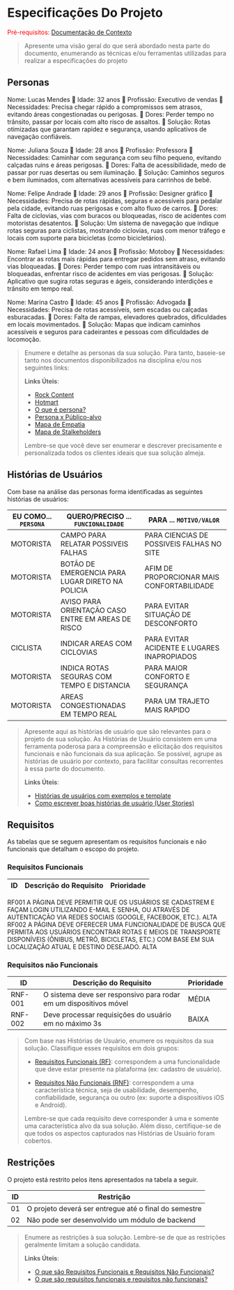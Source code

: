 # Especificações Do Projeto

<span style="color:red">Pré-requisitos: <a href="1-Contexto.md"> Documentação de Contexto</a></span>

> Apresente uma visão geral do que será abordado nesta parte do
> documento, enumerando as técnicas e/ou ferramentas utilizadas para
> realizar a especificações do projeto

## Personas

Nome: Lucas Mendes
📌 Idade: 32 anos
📌 Profissão: Executivo de vendas
📌 Necessidades: Precisa chegar rápido a compromissos sem atrasos, evitando áreas congestionadas ou perigosas.
📌 Dores: Perder tempo no trânsito, passar por locais com alto risco de assaltos.
📌 Solução: Rotas otimizadas que garantam rapidez e segurança, usando aplicativos de navegação confiáveis.

Nome: Juliana Souza
📌 Idade: 28 anos
📌 Profissão: Professora
📌 Necessidades: Caminhar com segurança com seu filho pequeno, evitando calçadas ruins e áreas perigosas.
📌 Dores: Falta de acessibilidade, medo de passar por ruas desertas ou sem iluminação.
📌 Solução: Caminhos seguros e bem iluminados, com alternativas acessíveis para carrinhos de bebê.

Nome: Felipe Andrade
📌 Idade: 29 anos
📌 Profissão: Designer gráfico
📌 Necessidades: Precisa de rotas rápidas, seguras e acessíveis para pedalar pela cidade, evitando ruas perigosas e com alto fluxo de carros.
📌 Dores: Falta de ciclovias, vias com buracos ou bloqueadas, risco de acidentes com motoristas desatentos.
📌 Solução: Um sistema de navegação que indique rotas seguras para ciclistas, mostrando ciclovias, ruas com menor tráfego e locais com suporte para bicicletas (como bicicletários).

Nome: Rafael Lima
📌 Idade: 24 anos
📌 Profissão: Motoboy
📌 Necessidades: Encontrar as rotas mais rápidas para entregar pedidos sem atraso, evitando vias bloqueadas.
📌 Dores: Perder tempo com ruas intransitáveis ou bloqueadas, enfrentar risco de acidentes em vias perigosas.
📌 Solução: Aplicativo que sugira rotas seguras e ágeis, considerando interdições e trânsito em tempo real.

Nome: Marina Castro
📌 Idade: 45 anos
📌 Profissão: Advogada
📌 Necessidades: Precisa de rotas acessíveis, sem escadas ou calçadas esburacadas.
📌 Dores: Falta de rampas, elevadores quebrados, dificuldades em locais movimentados.
📌 Solução: Mapas que indicam caminhos acessíveis e seguros para cadeirantes e pessoas com dificuldades de locomoção.

> Enumere e detalhe as personas da sua solução. Para
> tanto, baseie-se tanto nos documentos disponibilizados na disciplina
> e/ou nos seguintes links:
>
> **Links Úteis**:
> - [Rock Content](https://rockcontent.com/blog/personas/)
> - [Hotmart](https://blog.hotmart.com/pt-br/como-criar-persona-negocio/)
> - [O que é persona?](https://resultadosdigitais.com.br/blog/persona-o-que-e/)
> - [Persona x Público-alvo](https://flammo.com.br/blog/persona-e-publico-alvo-qual-a-diferenca/)
> - [Mapa de Empatia](https://resultadosdigitais.com.br/blog/mapa-da-empatia/)
> - [Mapa de Stalkeholders](https://www.racecomunicacao.com.br/blog/como-fazer-o-mapeamento-de-stakeholders/)
>
> Lembre-se que você deve ser enumerar e descrever precisamente e
> personalizada todos os clientes ideais que sua solução almeja.

## Histórias de Usuários

Com base na análise das personas forma identificadas as seguintes histórias de usuários:

|EU COMO... `PERSONA`|  QUERO/PRECISO ... `FUNCIONALIDADE`                  |PARA ... `MOTIVO/VALOR`                       |
|--------------------|------------------------------------------------------|----------------------------------------------|
| MOTORISTA          | CAMPO PARA RELATAR POSSIVEIS FALHAS                  |  PARA CIENCIAS DE POSSIVEIS FALHAS NO SITE   |
| MOTORISTA          |  BOTÃO DE EMERGENCIA PARA LUGAR DIRETO NA POLICIA    | AFIM DE PROPORCIONAR MAIS CONFORTABILIDADE   |
| MOTORISTA          |  AVISO PARA ORIENTAÇÃO CASO ENTRE EM AREAS DE RISCO  |  PARA EVITAR SITUAÇÃO DE DESCONFORTO         |
| CICLISTA           |  INDICAR AREAS COM CICLOVIAS                         |  PARA EVITAR ACIDENTE E LUGARES INAPROPIADOS |
| MOTORISTA          | INDICA ROTAS SEGURAS COM TEMPO E DISTANCIA           |  PARA MAIOR CONFORTO E  SEGURANÇA            |
| MOTORISTA          |  AREAS CONGESTIONADAS EM TEMPO REAL                  |  PARA UM TRAJETO MAIS RAPIDO                 |


> Apresente aqui as histórias de usuário que são relevantes para o
> projeto de sua solução. As Histórias de Usuário consistem em uma
> ferramenta poderosa para a compreensão e elicitação dos requisitos
> funcionais e não funcionais da sua aplicação. Se possível, agrupe as
> histórias de usuário por contexto, para facilitar consultas
> recorrentes à essa parte do documento.
>
> **Links Úteis**:
> - [Histórias de usuários com exemplos e template](https://www.atlassian.com/br/agile/project-management/user-stories)
> - [Como escrever boas histórias de usuário (User Stories)](https://medium.com/vertice/como-escrever-boas-users-stories-hist%C3%B3rias-de-usu%C3%A1rios-b29c75043fac)

## Requisitos

As tabelas que se seguem apresentam os requisitos funcionais e não funcionais que detalham o escopo do projeto.

### Requisitos Funcionais

|ID    | Descrição do Requisito                                                                      |  Prioridade |
|------|---------------------------------------------------------------------------------------------|-------------|
RF001 	A PÁGINA DEVE PERMITIR QUE OS USUÁRIOS SE CADASTREM E FAÇAM LOGIN UTILIZANDO E-MAIL E SENHA, OU ATRAVÉS DE AUTENTICAÇÃO VIA REDES SOCIAIS (GOOGLE, FACEBOOK, ETC.). ALTA
RF002 	A PÁGINA DEVE OFERECER UMA FUNCIONALIDADE DE BUSCA QUE PERMITA AOS USUÁRIOS ENCONTRAR ROTAS E MEIOS DE TRANSPORTE DISPONÍVEIS (ÔNIBUS, METRÔ, BICICLETAS, ETC.) COM BASE EM SUA LOCALIZAÇÃO ATUAL E DESTINO DESEJADO.	ALTA
		
		
		
		

### Requisitos não Funcionais

|ID     | Descrição do Requisito  |Prioridade |
|-------|-------------------------|----|
|RNF-001| O sistema deve ser responsivo para rodar em um dispositivos móvel | MÉDIA | 
|RNF-002| Deve processar requisições do usuário em no máximo 3s |  BAIXA | 

> Com base nas Histórias de Usuário, enumere os requisitos da sua
> solução. Classifique esses requisitos em dois grupos:
>
> - [Requisitos Funcionais
>   (RF)](https://pt.wikipedia.org/wiki/Requisito_funcional):
>   correspondem a uma funcionalidade que deve estar presente na
>   plataforma (ex: cadastro de usuário).
>
> - [Requisitos Não Funcionais
>   (RNF)](https://pt.wikipedia.org/wiki/Requisito_n%C3%A3o_funcional):
>   correspondem a uma característica técnica, seja de usabilidade,
>   desempenho, confiabilidade, segurança ou outro (ex: suporte a
>   dispositivos iOS e Android).
>
> Lembre-se que cada requisito deve corresponder à uma e somente uma
> característica alvo da sua solução. Além disso, certifique-se de que
> todos os aspectos capturados nas Histórias de Usuário foram cobertos.

## Restrições

O projeto está restrito pelos itens apresentados na tabela a seguir.

|ID| Restrição                                             |
|--|-------------------------------------------------------|
|01| O projeto deverá ser entregue até o final do semestre |
|02| Não pode ser desenvolvido um módulo de backend        |


> Enumere as restrições à sua solução. Lembre-se de que as restrições
> geralmente limitam a solução candidata.
> 
> **Links Úteis**:
> - [O que são Requisitos Funcionais e Requisitos Não Funcionais?](https://codificar.com.br/requisitos-funcionais-nao-funcionais/)
> - [O que são requisitos funcionais e requisitos não funcionais?](https://analisederequisitos.com.br/requisitos-funcionais-e-requisitos-nao-funcionais-o-que-sao/)
